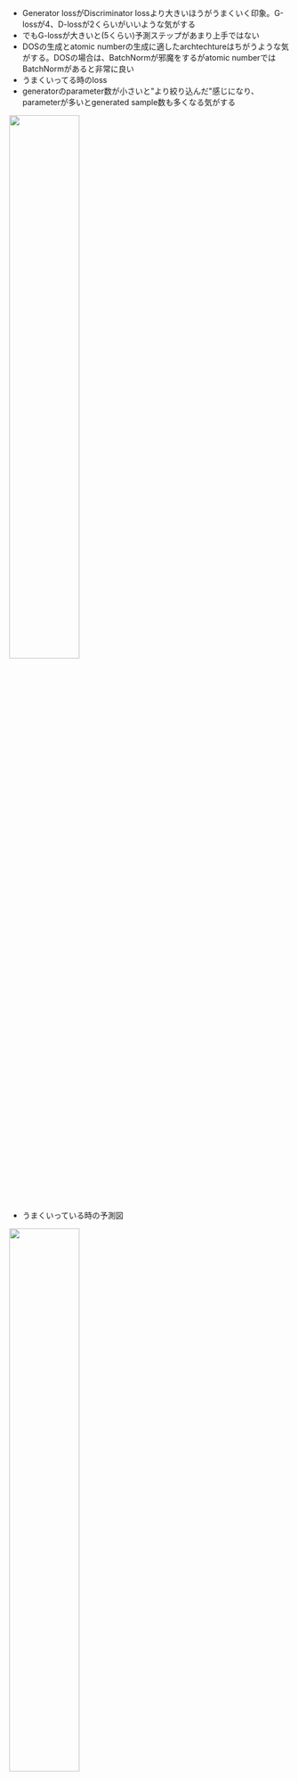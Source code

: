 * Generator lossがDiscriminator lossより大きいほうがうまくいく印象。G-lossが4、D-lossが2くらいがいいような気がする
* でもG-lossが大きいと(5くらい)予測ステップがあまり上手ではない
* DOSの生成とatomic numberの生成に適したarchtechtureはちがうような気がする。DOSの場合は、BatchNormが邪魔をするがatomic numberではBatchNormがあると非常に良い
* うまくいってる時のloss
* generatorのparameter数が小さいと"より絞り込んだ"感じになり、parameterが多いとgenerated sample数も多くなる気がする

<img src=file:///Users/ishi/ase/nn_reac/results/loss200612.png width=50%>

* うまくいっている時の予測図

<img src=file:///Users/ishi/ase/nn_reac/results/predictions_200612.png width=50%>

